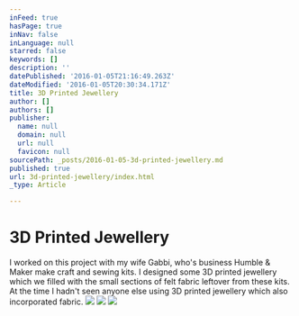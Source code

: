 ```yaml
---
inFeed: true
hasPage: true
inNav: false
inLanguage: null
starred: false
keywords: []
description: ''
datePublished: '2016-01-05T21:16:49.263Z'
dateModified: '2016-01-05T20:30:34.171Z'
title: 3D Printed Jewellery
author: []
authors: []
publisher:
  name: null
  domain: null
  url: null
  favicon: null
sourcePath: _posts/2016-01-05-3d-printed-jewellery.md
published: true
url: 3d-printed-jewellery/index.html
_type: Article

---
```

# 3D Printed Jewellery

I worked on this project with my wife Gabbi, who's business Humble & Maker make craft and sewing kits. I designed some 3D printed jewellery which we filled with the small sections of felt fabric leftover from these kits. At the time I hadn't seen anyone else using 3D printed jewellery which also incorporated fabric.
![](https://the-grid-user-content.s3-us-west-2.amazonaws.com/7e045316-358a-4c2c-b6f9-f015175aa358.JPG)
![](https://the-grid-user-content.s3-us-west-2.amazonaws.com/bfa8ba15-7055-44a3-aef4-91b953fa5c8f.JPG)
![](https://the-grid-user-content.s3-us-west-2.amazonaws.com/0f275c6c-d93d-49e5-9f30-aa0cfda1a96d.JPG)